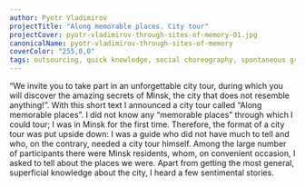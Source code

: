 ```yaml
---
author: Pyotr Vladimirov
projectTitle: "Along memorable places. City tour"
projectCover: pyotr-vladimirov-through-sites-of-memory-01.jpg
canonicalName: pyotr-vladimirov-through-sites-of-memory
coverColor: "255,0,0"
tags: outsourcing, quick knowledge, social choreography, spontaneous grassroots alternative, exploitation of hidden motivation, psychodata, contingency
---
```


“We invite you to take part in an unforgettable city tour, during which you will discover the amazing secrets of Minsk, the city that does not resemble anything!”. 
With this short text I announced a city tour called “Along memorable places”.
I did not know any “memorable places” through which I could tour; I was in Minsk for the first time. Therefore, the format of a city tour was put upside down: I was a guide who did not have much to tell and who, on the contrary, needed a city tour himself. Among the large number of participants there were Minsk residents, whom, on convenient occasion, I asked to tell about the places we were. Apart from getting the most general, superficial knowledge about the city, I heard a few sentimental stories.